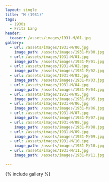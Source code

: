 ```yaml
---
layout: single
title: "M (1931)"
tags:
  - 1930s 
  - Fritz Lang
header:
  teaser: /assets/images/1931-M/01.jpg
gallery:
  - url: /assets/images/1931-M/00.jpg
    image_path: /assets/images/1931-M/00.jpg  
  - url: /assets/images/1931-M/01.jpg
    image_path: /assets/images/1931-M/01.jpg
  - url: /assets/images/1931-M/02.jpg
    image_path: /assets/images/1931-M/02.jpg
  - url: /assets/images/1931-M/03.jpg
    image_path: /assets/images/1931-M/03.jpg
  - url: /assets/images/1931-M/04.jpg
    image_path: /assets/images/1931-M/04.jpg
  - url: /assets/images/1931-M/05.jpg
    image_path: /assets/images/1931-M/05.jpg
  - url: /assets/images/1931-M/06.jpg
    image_path: /assets/images/1931-M/06.jpg
  - url: /assets/images/1931-M/07.jpg
    image_path: /assets/images/1931-M/07.jpg
  - url: /assets/images/1931-M/08.jpg
    image_path: /assets/images/1931-M/08.jpg
  - url: /assets/images/1931-M/09.jpg
    image_path: /assets/images/1931-M/09.jpg
  - url: /assets/images/1931-M/10.jpg
    image_path: /assets/images/1931-M/10.jpg
  - url: /assets/images/1931-M/11.jpg
    image_path: /assets/images/1931-M/11.jpg

---
```

{% include gallery %}
